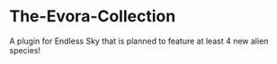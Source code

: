 # The-Evora-Collection
A plugin for Endless Sky that is planned to feature at least 4 new alien species!
